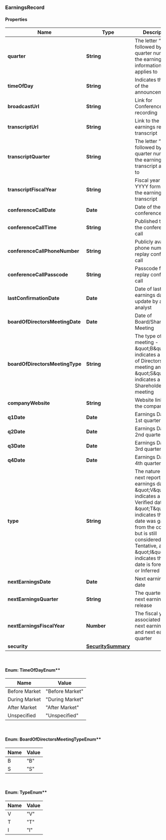 ### EarningsRecord

#### Properties
Name | Type | Description | Notes
------------ | ------------- | ------------- | -------------
**quarter** | **String** | The letter “Q” followed by the quarter number the earnings information applies to | [optional] 
**timeOfDay** | **String** | Indicates the time of the announcement | [optional] 
**broadcastUrl** | **String** | Link for Conference Call recording | [optional] 
**transcriptUrl** | **String** | Link to the earnings release transcript | [optional] 
**transcriptQuarter** | **String** | The letter “Q” followed by the quarter number the earnings transcript applies to | [optional] 
**transcriptFiscalYear** | **String** | Fiscal year in YYYY format for the earnings transcript | [optional] 
**conferenceCallDate** | **Date** | Date of the conference call | [optional] 
**conferenceCallTime** | **String** | Published time of the conference call | [optional] 
**conferenceCallPhoneNumber** | **String** | Publicly available phone number for replay conference call | [optional] 
**conferenceCallPasscode** | **String** | Passcode for replay conference call | [optional] 
**lastConfirmationDate** | **Date** | Date of last earnings date update by a WSH analyst | [optional] 
**boardOfDirectorsMeetingDate** | **Date** | Date of Board/Shareholder Meeting | [optional] 
**boardOfDirectorsMeetingType** | **String** | The type of meeting - \&quot;B\&quot; indicates a Board of Directors meeting and \&quot;S\&quot; indicates a Shareholder meeting | [optional] 
**companyWebsite** | **String** | Website link for the company | [optional] 
**q1Date** | **Date** | Earnings Date for 1st quarter | [optional] 
**q2Date** | **Date** | Earnings Date for 2nd quarter | [optional] 
**q3Date** | **Date** | Earnings Date for 3rd quarter | [optional] 
**q4Date** | **Date** | Earnings Date for 4th quarter | [optional] 
**type** | **String** | The nature of the next reported earnings date - \&quot;V\&quot; indicates a Verified date, \&quot;T\&quot; indicates that the date was gathered from the company, but is still considered Tentative, and \&quot;I\&quot; indicates that the date is forecased or Inferred | [optional] 
**nextEarningsDate** | **Date** | Next earnings date | [optional] 
**nextEarningsQuarter** | **String** | The quarter of the next earnings release | [optional] 
**nextEarningsFiscalYear** | **Number** | The fiscal year associated with next earnings date and next earnings quarter | [optional] 
**security** | [**SecuritySummary**](SecuritySummary.md) |  | [optional] 


<br/>

#### Enum: TimeOfDayEnum**

Name | Value
---- | -----
Before Market | &quot;Before Market&quot;
During Market | &quot;During Market&quot;
After Market | &quot;After Market&quot;
Unspecified | &quot;Unspecified&quot;


<br/>

#### Enum: BoardOfDirectorsMeetingTypeEnum**

Name | Value
---- | -----
B | &quot;B&quot;
S | &quot;S&quot;


<br/>

#### Enum: TypeEnum**

Name | Value
---- | -----
V | &quot;V&quot;
T | &quot;T&quot;
I | &quot;I&quot;



